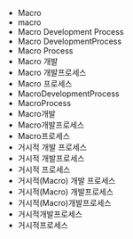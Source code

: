 ﻿- Macro
- macro
- Macro Development Process
- Macro DevelopmentProcess
- Macro Process
- Macro 개발
- Macro 개발프로세스
- Macro 프로세스
- MacroDevelopmentProcess
- MacroProcess
- Macro개발
- Macro개발프로세스
- Macro프로세스
- 거시적 개발 프로세스
- 거시적 개발프로세스
- 거시적 프로세스
- 거시적(Macro) 개발 프로세스
- 거시적(Macro) 개발프로세스
- 거시적(Macro)개발프로세스
- 거시적개발프로세스
- 거시적프로세스
